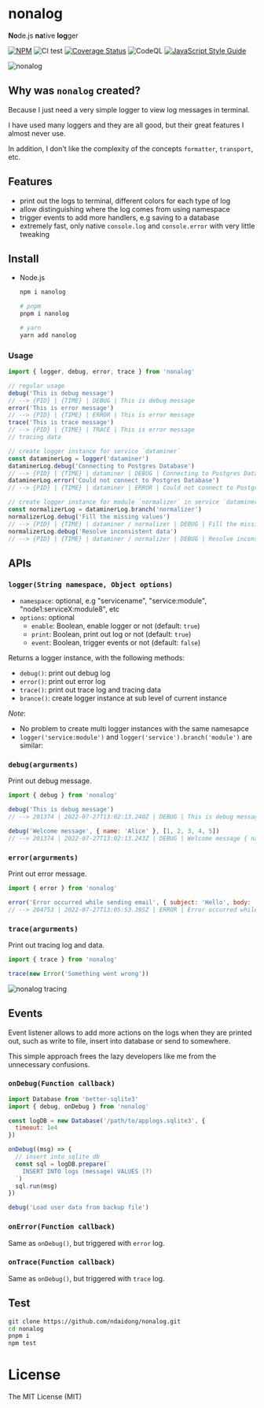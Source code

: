 # nonalog

**No**de.js **na**tive **log**ger

[![NPM](https://badge.fury.io/js/article-parser.svg)](https://badge.fury.io/js/nonalog)
![CI test](https://github.com/ndaidong/nonalog/workflows/ci-test/badge.svg)
[![Coverage Status](https://coveralls.io/repos/github/ndaidong/nonalog/badge.svg)](https://coveralls.io/github/ndaidong/nonalog)
![CodeQL](https://github.com/ndaidong/nonalog/workflows/CodeQL/badge.svg)
[![JavaScript Style Guide](https://img.shields.io/badge/code_style-standard-brightgreen.svg)](https://standardjs.com)


![nonalog](https://res.cloudinary.com/pwshub/image/upload/v1658918465/documentation/Screenshot-nonalog.jpg)


## Why was `nonalog` created?

Because I just need a very simple logger to view log messages in terminal.

I have used many loggers and they are all good, but their great features I almost never use.

In addition, I don't like the complexity of the concepts `formatter`, `transport`, etc.


## Features

- print out the logs to terminal, different colors for each type of log
- allow distinguishing where the log comes from using namespace
- trigger events to add more handlers, e.g saving to a database
- extremely fast, only native `console.log` and `console.error` with very little tweaking

## Install

- Node.js

  ```bash
  npm i nanolog

  # pnpm
  pnpm i nanolog

  # yarn
  yarn add nanolog
  ```

### Usage

```js
import { logger, debug, error, trace } from 'nonalog'

// regular usage
debug('This is debug message')
// --> {PID} | {TIME} | DEBUG | This is debug message
error('This is error message')
// --> {PID} | {TIME} | ERROR | This is error message
trace('This is trace message')
// --> {PID} | {TIME} | TRACE | This is error message
// tracing data

// create logger instance for service `dataminer`
const dataminerLog = logger('dataminer')
dataminerLog.debug('Connecting to Postgres Database')
// --> {PID} | {TIME} | dataminer | DEBUG | Connecting to Postgres Database
dataminerLog.error('Could not connect to Postgres Database')
// --> {PID} | {TIME} | dataminer | ERROR | Could not connect to Postgres Database

// create logger instance for module `normalizer` in service `dataminer`
const normalizerLog = dataminerLog.branch('normalizer')
normalizerLog.debug('Fill the missing values')
// --> {PID} | {TIME} | dataminer / normalizer | DEBUG | Fill the missing values
normalizerLog.debug('Resolve inconsistent data')
// --> {PID} | {TIME} | dataminer / normalizer | DEBUG | Resolve inconsistent data
```

## APIs

### `logger(String namespace, Object options)`

- `namespace`: optional, e.g "servicename", "service:module", "node1:serviceX:module8", etc
- `options`: optional
  - `enable`: Boolean, enable logger or not (default: `true`)
  - `print`: Boolean, print out log or not (default: `true`)
  - `event`: Boolean, trigger events or not (default: `false`)

Returns a logger instance, with the following methods:

- `debug()`: print out debug log
- `error()`: print out error log
- `trace()`: print out trace log and tracing data
- `brance()`: create logger instance at sub level of current instance

*Note*:

- No problem to create multi logger instances with the same namesapce
- `logger('service:module')` and `logger('service').branch('module')` are similar:


### `debug(argurments)`

Print out debug message.

```js
import { debug } from 'nonalog'

debug('This is debug message')
// --> 201374 | 2022-07-27T13:02:13.240Z | DEBUG | This is debug message

debug('Welcome message', { name: 'Alice' }, [1, 2, 3, 4, 5])
// --> 201374 | 2022-07-27T13:02:13.243Z | DEBUG | Welcome message { name: 'Alice' } [ 1, 2, 3, 4, 5 ]
```

### `error(argurments)`

Print out error message.

```js
import { error } from 'nonalog'

error('Error occurred while sending email', { subject: 'Hello', body: 'hi Bob, Long time no see' })
// --> 204753 | 2022-07-27T13:05:53.395Z | ERROR | Error occurred while sending email { subject: 'Hello', body: 'hi Bob, Long time no see' }
```

### `trace(argurments)`

Print out tracing log and data.

```js
import { trace } from 'nonalog'

trace(new Error('Something went wrong'))
```

![nonalog tracing](https://res.cloudinary.com/pwshub/image/upload/v1658927360/documentation/nonalog_-_tracing.png)


## Events

Event listener allows to add more actions on the logs when they are printed out, such as write to file, insert into database or send to somewhere.

This simple approach frees the lazy developers like me from the unnecessary confusions.

### `onDebug(Function callback)`

```js
import Database from 'better-sqlite3'
import { debug, onDebug } from 'nonalog'

const logDB = new Database('/path/to/applogs.sqlite3', {
  timeout: 1e4
})

onDebug((msg) => {
  // insert into sqlite db
  const sql = logDB.prepare(`
    INSERT INTO logs (message) VALUES (?)
  `)
  sql.run(msg)
})

debug('Load user data from backup file')
```

### `onError(Function callback)`

Same as `onDebug()`, but triggered with `error` log.

### `onTrace(Function callback)`

Same as `onDebug()`, but triggered with `trace` log.

## Test

```bash
git clone https://github.com/ndaidong/nonalog.git
cd nonalog
pnpm i
npm test
```

# License

The MIT License (MIT)
